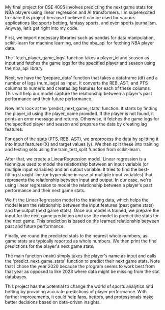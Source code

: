 My final project for CSE 4095 involves predicting the next game stats for NBA players using linear regression and AI transformers. I'm superexcited to share this project because I believe it can be used for various applications like sports betting, fantasy sports, and even sports journalism. Anyway, let’s get right into my code.

First, we import necessary libraries such as pandas for data manipulation, scikit-learn for machine learning, and the nba_api for fetching NBA player data.

The 'fetch_player_game_logs' function takes a player_id and season as input and fetches the game logs for the specified player and season using the nba_api library.

Next, we have the 'prepare_data' function that takes a dataframe (df) and a number of lags (num_lags) as input. It converts the REB, AST, and PTS columns to numeric and creates lag features for each of these columns. This will help our model capture the relationship between a player's past performance and their future performance.

Now let's look at the 'predict_next_game_stats' function. It starts by finding the player_id using the player_name provided. If the player is not found, it prints an error message and returns. Otherwise, it fetches the game logs for the specified player and season and prepares the data by creating lag features.

For each of the stats (PTS, REB, AST), we preprocess the data by splitting it into input features (X) and target values (y). We then split these into training and testing sets using the train_test_split function from scikit-learn.


After that, we create a LinearRegression model. Linear regression is a technique used to model the relationship between an input variable (or multiple input variables) and an output variable. It tries to find the best-fitting straight line (or hyperplane in case of multiple input variables) that represents the relationship between input and output. In our case, we're using linear regression to model the relationship between a player's past performance and their next game stats.

We fit the LinearRegression model to the training data, which helps the model learn the relationship between the input features (past game stats) and the output (next game stats). Once our model is trained, we prepare the input for the next game prediction and use the model to predict the stats for the next game. This prediction is based on the learned relationship between past and future performance.

Finally, we round the predicted stats to the nearest whole numbers, as game stats are typically reported as whole numbers. We then print the final predictions for the player's next game stats.


The main function (main) simply takes the player's name as input and calls the 'predict_next_game_stats' function to predict their next game stats. Note that I chose the year 2020 because the program seems to work best from that year as opposed to like 2023 where data might be missing from the stat databases.

This project has the potential to change the world of sports analytics and betting by providing accurate predictions of player performance. With further improvements, it could help fans, bettors, and professionals make better decisions based on data-driven insights.








